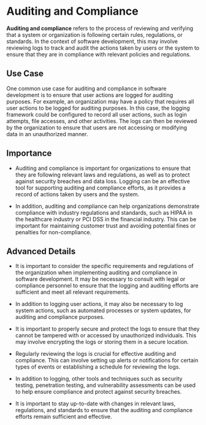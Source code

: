 # Auditing and Compliance
**Auditing and compliance** refers to the process of reviewing and verifying that a system or organization is following certain rules, regulations, or standards. In the context of software development, this may involve reviewing logs to track and audit the actions taken by users or the system to ensure that they are in compliance with relevant policies and regulations.

## Use Case
One common use case for auditing and compliance in software development is to ensure that user actions are logged for auditing purposes. For example, an organization may have a policy that requires all user actions to be logged for auditing purposes. In this case, the logging framework could be configured to record all user actions, such as login attempts, file accesses, and other activities. The logs can then be reviewed by the organization to ensure that users are not accessing or modifying data in an unauthorized manner.

## Importance
* Auditing and compliance is important for organizations to ensure that they are following relevant laws and regulations, as well as to protect against security breaches and data loss. Logging can be an effective tool for supporting auditing and compliance efforts, as it provides a record of actions taken by users and the system.

* In addition, auditing and compliance can help organizations demonstrate compliance with industry regulations and standards, such as HIPAA in the healthcare industry or PCI DSS in the financial industry. This can be important for maintaining customer trust and avoiding potential fines or penalties for non-compliance.

## Advanced Details
* It is important to consider the specific requirements and regulations of the organization when implementing auditing and compliance in software development. It may be necessary to consult with legal or compliance personnel to ensure that the logging and auditing efforts are sufficient and meet all relevant requirements.

* In addition to logging user actions, it may also be necessary to log system actions, such as automated processes or system updates, for auditing and compliance purposes.

* It is important to properly secure and protect the logs to ensure that they cannot be tampered with or accessed by unauthorized individuals. This may involve encrypting the logs or storing them in a secure location.
* Regularly reviewing the logs is crucial for effective auditing and compliance. This can involve setting up alerts or notifications for certain types of events or establishing a schedule for reviewing the logs.

* In addition to logging, other tools and techniques such as security testing, penetration testing, and vulnerability assessments can be used to help ensure compliance and protect against security breaches.

* It is important to stay up-to-date with changes in relevant laws, regulations, and standards to ensure that the auditing and compliance efforts remain sufficient and effective.
